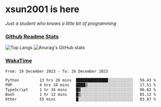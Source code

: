 # xsun2001 is here

*Just a student who knows a little bit of programming*

### [Github Readme Stats](https://github.com/anuraghazra/github-readme-stats)

![Top Langs](https://github-readme-stats.vercel.app/api/top-langs/?username=xsun2001&layout=compact&theme=radical) ![Anurag's GitHub stats](https://github-readme-stats.vercel.app/api?username=xsun2001&show_icons=true&theme=radical)

### [WakaTime](https://wakatime.com)

<!--START_SECTION:waka-->

```txt
From: 19 December 2023 - To: 26 December 2023

Python         13 hrs 28 mins  ██████████████░░░░░░░░░░░   56.43 %
PHP            4 hrs 10 mins   ████▒░░░░░░░░░░░░░░░░░░░░   17.51 %
TypeScript     1 hr 34 mins    █▓░░░░░░░░░░░░░░░░░░░░░░░   06.62 %
Bash           1 hr 13 mins    █▒░░░░░░░░░░░░░░░░░░░░░░░   05.13 %
Other          55 mins         █░░░░░░░░░░░░░░░░░░░░░░░░   03.87 %
```

<!--END_SECTION:waka-->
